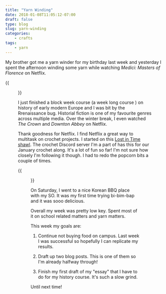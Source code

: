 ```yaml
---
title: "Yarn Winding"
date: 2018-01-08T11:05:12-07:00
draft: false
type: blog
slug: yarn-winding
categories:
    - crafts
tags:
    - yarn
---
```


My brother got me a yarn winder for my birthday last week and yesterday I spent the afternoon winding some yarn while watching *Medici: Masters of Florence* on Netflix.

{{<figure src="http://res.cloudinary.com/dvozrk6m8/image/upload/v1515440488/yarn-winding_ocwwmq.png" title="Yarn that has been winded">}}

I just finished a block week course (a week long course ) on history of early modern Europe and I was bit by the Rrenaissance bug. Historial fiction is one of my favourite genres across multiple media. Over the winter break, I even watched *The Crown* and *Downton Abbey* on Netflix.

Thank goodness for Netflix. I find Netflix a great way to multitask on crochet projects. I started on this [Lost in Time shawl](https://www.ravelry.com/patterns/library/lost-in-time). The crochet Discord server I'm a part of has this for our January crochet along. It's a lot of fun so far! I'm not sure how closely I'm following it though. I had to redo the popcorn bits a couple of times.

{{<figure src="http://res.cloudinary.com/dvozrk6m8/image/upload/v1515440491/lost-in-time-shawl_q5wkal.png" title="Beginnings of my lost in time shawl">}}

On Saturday, I went to a nice Korean BBQ place with my SO. It was my first time trying bi-bim-bap and it was sooo delicious.

Overall my week was pretty low key. Spent most of it on school related matters and yarn matters.

This week my goals are:

1. Continue not buying food on campus. Last week I was successful so hopefully I can replicate my results.

2. Draft up two blog posts. This is one of them so I'm already halfway through!

3. Finish my first draft of my "essay" that I have to do for my history course. It's such a slow grind.

Until next time!